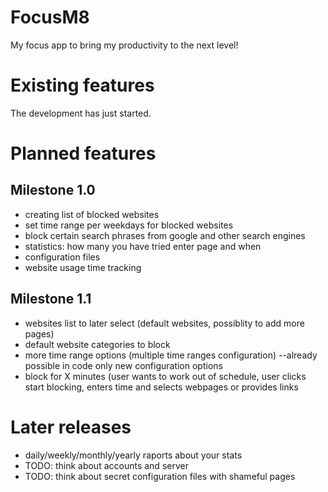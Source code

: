 # FocusM8
My focus app to bring my productivity to the next level!

# Existing features
The development has just started.

# Planned features
## Milestone 1.0
* creating list of blocked websites
* set time range per weekdays for blocked websites
* block certain search phrases from google and other search engines
* statistics: how many you have tried enter page and when
* configuration files
* website usage time tracking

## Milestone 1.1
* websites list to later select (default websites, possiblity to add more pages)
* default website categories to block
* more time range options (multiple time ranges configuration) --already possible in code only new configuration options
* block for X minutes (user wants to work out of schedule, user clicks start blocking, enters time and selects webpages or provides links

# Later releases
* daily/weekly/monthly/yearly raports about your stats
* TODO: think about accounts and server
* TODO: think about secret configuration files with shameful pages